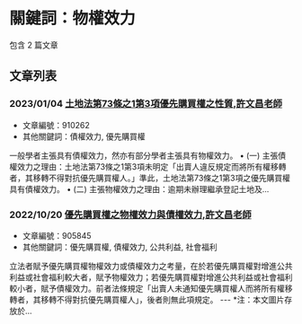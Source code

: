 # 關鍵詞：物權效力

包含 2 篇文章

## 文章列表

### 2023/01/04 [土地法第73條之1第3項優先購買權之性質,許文昌老師](../../articles/910262_%E5%9C%9F%E5%9C%B0%E6%B3%95%E7%AC%AC73%E6%A2%9D%E4%B9%8B1%E7%AC%AC3%E9%A0%85%E5%84%AA%E5%85%88%E8%B3%BC%E8%B2%B7%E6%AC%8A%E4%B9%8B%E6%80%A7%E8%B3%AA%2C%E8%A8%B1%E6%96%87%E6%98%8C%E8%80%81%E5%B8%AB.md)
- 文章編號：910262
- 其他關鍵詞：債權效力, 優先購買權

一般學者主張具有債權效力，然亦有部分學者主張具有物權效力。 • (一) 主張債權效力之理由：土地法第73條之1第3項未明定「出賣人違反規定而將所有權移轉者，其移轉不得對抗優先購買權人。」準此，土地法第73條之1第3項之優先購買權具有債權效力。 • (二) 主張物權效力之理由：逾期未辦理繼承登記土地及...

### 2022/10/20 [優先購買權之物權效力與債權效力,許文昌老師](../../articles/905845_%E5%84%AA%E5%85%88%E8%B3%BC%E8%B2%B7%E6%AC%8A%E4%B9%8B%E7%89%A9%E6%AC%8A%E6%95%88%E5%8A%9B%E8%88%87%E5%82%B5%E6%AC%8A%E6%95%88%E5%8A%9B%2C%E8%A8%B1%E6%96%87%E6%98%8C%E8%80%81%E5%B8%AB.md)
- 文章編號：905845
- 其他關鍵詞：優先購買權, 債權效力, 公共利益, 社會福利

立法者賦予優先購買權物權效力或債權效力之考量，在於若優先購買權對增進公共利益或社會福利較大者，賦予物權效力；若優先購買權對增進公共利益或社會福利較小者，賦予債權效力。前者法條規定「出賣人未通知優先購買權人而將所有權移轉者，其移轉不得對抗優先購買權人」，後者則無此項規定。 --- *注：本文圖片存放於...

